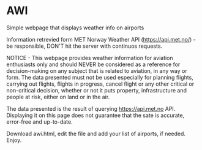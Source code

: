 # AWI
Simple webpage that displays weather info on airports

Information retrevied form MET Norway Weather API (https://api.met.no/) - be responsible, DON'T hit the server with continuos requests.

NOTICE - This webpage provides weather information for aviation enthusiasts only and should NEVER be considered as a reference for decision-making on any subject that is related to aviation, in any way or form. The data presented must not be used especially for planning flights, carrying out flights, flights in progress, cancel flight or any other critical or non-critical decision, whether or not it puts property, infrastructure and people at risk, either on land or in the air.

The data presented is the result of querying https://api.met.no API. Displaying it on this page does not guarantee that the sate is accurate, error-free and up-to-date.


Download awi.html, edit the file and add your list of airports, if needed. Enjoy.
